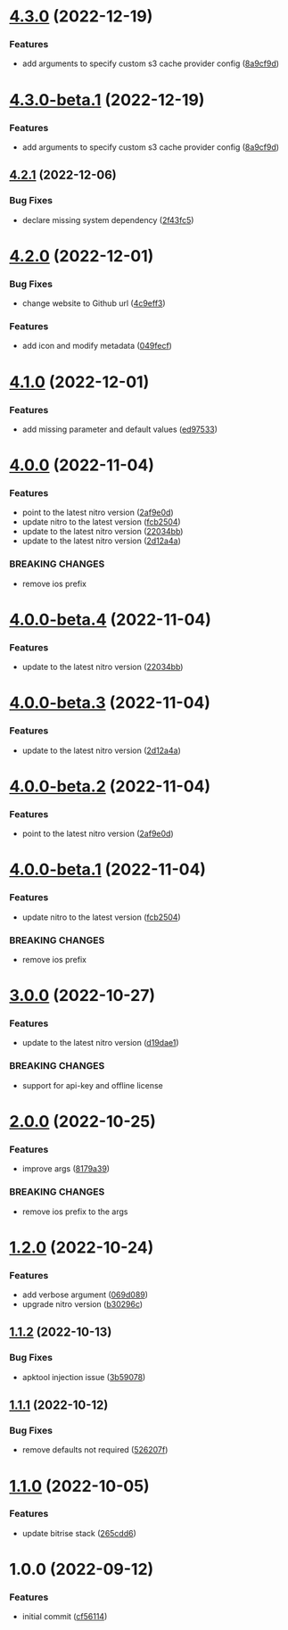 # [4.3.0](https://github.com/nitro-build/bitrise-step-nitro-ios/compare/4.2.1...4.3.0) (2022-12-19)


### Features

* add arguments to specify custom s3 cache provider config ([8a9cf9d](https://github.com/nitro-build/bitrise-step-nitro-ios/commit/8a9cf9d182dbb02d710c0e5be968c139bfe5660a))

# [4.3.0-beta.1](https://github.com/nitro-build/bitrise-step-nitro-ios/compare/4.2.1...4.3.0-beta.1) (2022-12-19)


### Features

* add arguments to specify custom s3 cache provider config ([8a9cf9d](https://github.com/nitro-build/bitrise-step-nitro-ios/commit/8a9cf9d182dbb02d710c0e5be968c139bfe5660a))

## [4.2.1](https://github.com/nitro-build/bitrise-step-nitro-ios/compare/4.2.0...4.2.1) (2022-12-06)


### Bug Fixes

* declare missing system dependency ([2f43fc5](https://github.com/nitro-build/bitrise-step-nitro-ios/commit/2f43fc5d8cb86284fdcf7e50471ca900f354cef6))

# [4.2.0](https://github.com/nitro-build/bitrise-step-nitro-ios/compare/4.1.0...4.2.0) (2022-12-01)


### Bug Fixes

* change website to Github url ([4c9eff3](https://github.com/nitro-build/bitrise-step-nitro-ios/commit/4c9eff32127ae14d9f05b29ab9c79b74a8936bc4))


### Features

* add icon and modify metadata ([049fecf](https://github.com/nitro-build/bitrise-step-nitro-ios/commit/049fecfd6039c7075d3ae8a5fbde3fe5a7daaf54))

# [4.1.0](https://github.com/nitro-build/bitrise-step-nitro-ios/compare/4.0.0...4.1.0) (2022-12-01)


### Features

* add missing parameter and default values  ([ed97533](https://github.com/nitro-build/bitrise-step-nitro-ios/commit/ed97533a4cdf415ef583b5de2cfd170650e32750))

# [4.0.0](https://github.com/nitro-build/bitrise-step-nitro-ios/compare/3.0.0...4.0.0) (2022-11-04)


### Features

* point to the latest nitro version ([2af9e0d](https://github.com/nitro-build/bitrise-step-nitro-ios/commit/2af9e0d22698cf7cd44a26ee4c3513fa41b3803a))
* update nitro to the latest version ([fcb2504](https://github.com/nitro-build/bitrise-step-nitro-ios/commit/fcb2504ff489c0323cc33353fcea6d8c162db0bf))
* update to the latest nitro version ([22034bb](https://github.com/nitro-build/bitrise-step-nitro-ios/commit/22034bb75b5073e7d1ec45870efb2961a11d70d4))
* update to the latest nitro version ([2d12a4a](https://github.com/nitro-build/bitrise-step-nitro-ios/commit/2d12a4a9fefaaf534537270a6bb30a57005983a5))


### BREAKING CHANGES

* remove ios prefix

# [4.0.0-beta.4](https://github.com/nitro-build/bitrise-step-nitro-ios/compare/4.0.0-beta.3...4.0.0-beta.4) (2022-11-04)


### Features

* update to the latest nitro version ([22034bb](https://github.com/nitro-build/bitrise-step-nitro-ios/commit/22034bb75b5073e7d1ec45870efb2961a11d70d4))

# [4.0.0-beta.3](https://github.com/nitro-build/bitrise-step-nitro-ios/compare/4.0.0-beta.2...4.0.0-beta.3) (2022-11-04)


### Features

* update to the latest nitro version ([2d12a4a](https://github.com/nitro-build/bitrise-step-nitro-ios/commit/2d12a4a9fefaaf534537270a6bb30a57005983a5))

# [4.0.0-beta.2](https://github.com/nitro-build/bitrise-step-nitro-ios/compare/4.0.0-beta.1...4.0.0-beta.2) (2022-11-04)


### Features

* point to the latest nitro version ([2af9e0d](https://github.com/nitro-build/bitrise-step-nitro-ios/commit/2af9e0d22698cf7cd44a26ee4c3513fa41b3803a))

# [4.0.0-beta.1](https://github.com/nitro-build/bitrise-step-nitro-ios/compare/3.0.0...4.0.0-beta.1) (2022-11-04)


### Features

* update nitro to the latest version ([fcb2504](https://github.com/nitro-build/bitrise-step-nitro-ios/commit/fcb2504ff489c0323cc33353fcea6d8c162db0bf))


### BREAKING CHANGES

* remove ios prefix

# [3.0.0](https://github.com/nitro-build/bitrise-step-nitro-ios/compare/2.0.0...3.0.0) (2022-10-27)


### Features

* update to the latest nitro version ([d19dae1](https://github.com/nitro-build/bitrise-step-nitro-ios/commit/d19dae151ec3e5a8c467e3c7afbde5fddfae0cfd))


### BREAKING CHANGES

* support for api-key and offline license

# [2.0.0](https://github.com/nitro-build/bitrise-step-nitro-ios/compare/1.2.0...2.0.0) (2022-10-25)


### Features

* improve args ([8179a39](https://github.com/nitro-build/bitrise-step-nitro-ios/commit/8179a398639c669d7734a1ec52e481e1525631e7))


### BREAKING CHANGES

* remove ios prefix to the args

# [1.2.0](https://github.com/nitro-build/bitrise-step-nitro-ios/compare/1.1.2...1.2.0) (2022-10-24)


### Features

* add verbose argument ([069d089](https://github.com/nitro-build/bitrise-step-nitro-ios/commit/069d089d7b257bb103e4330ec5ee5055ecbca7db))
* upgrade nitro version ([b30296c](https://github.com/nitro-build/bitrise-step-nitro-ios/commit/b30296cd136275753d9aaa333b97194d4e973a7f))

## [1.1.2](https://github.com/nitro-build/bitrise-step-nitro-ios/compare/1.1.1...1.1.2) (2022-10-13)


### Bug Fixes

* apktool injection issue ([3b59078](https://github.com/nitro-build/bitrise-step-nitro-ios/commit/3b590780890db9f185fb87db8dd8ed8a21fb625e))

## [1.1.1](https://github.com/nitro-build/bitrise-step-nitro-ios/compare/1.1.0...1.1.1) (2022-10-12)


### Bug Fixes

* remove defaults not required ([526207f](https://github.com/nitro-build/bitrise-step-nitro-ios/commit/526207fd7ff8cab64e9893d665857fd3c24f8741))

# [1.1.0](https://github.com/nitro-build/bitrise-step-nitro-ios/compare/1.0.0...1.1.0) (2022-10-05)


### Features

* update bitrise stack ([265cdd6](https://github.com/nitro-build/bitrise-step-nitro-ios/commit/265cdd6aaec7e78b866522b4bd8e0321f4b8cd28))

# 1.0.0 (2022-09-12)


### Features

* initial commit ([cf56114](https://github.com/nitro-build/bitrise-step-nitro-ios/commit/cf56114a159fb9a69362d2391d5b5fe20182c6d9))
